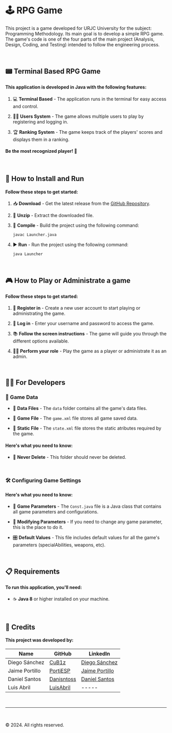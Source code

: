 # 🕹️ RPG Game

This project is a game developed for URJC University for the subject: Programming Methodology. Its main goal is to develop a simple RPG game. The game's code is one of the four parts of the main project (Analysis, Design, Coding, and Testing) intended to follow the engineering process.

<br/>


## 📟 Terminal Based RPG Game

#### This application is developed in Java with the following features:

1. 💻 **Terminal Based** - The application runs in the terminal for easy access and control.

2. 🧑🏻 **Users System** - The game allows multiple users to play by registering and logging in.

3. 🏆 **Ranking System** - The game keeps track of the players' scores and displays them in a ranking.

#### Be the most recognized player! 🎉
   

<br/>


## 🚀 How to Install and Run

#### Follow these steps to get started:

1. 📥 **Download** - Get the latest release from the [GitHub Repository](https://github.com/PortiESP/RPG-Game-URJC).

2. 📂 **Unzip** - Extract the downloaded file.

3. 🔨 **Compile** - Build the project using the following command:
   ```bash
   javac Launcher.java
    ```
4. ▶️ **Run** - Run the project using the following command:
    ```bash
    java Launcher
     ```


<br/>


## 🎮 How to Play or Administrate a game

#### Follow these steps to get started:

1. 📝 **Register in** - Create a new user account to start playing or administrating the game.

2. 🔑 **Log in** - Enter your username and password to access the game.

3. 📚 **Follow the screen instructions** - The game will guide you through the different options available.

4. 👮‍♂️ **Perform your role** - Play the game as a player or administrate it as an admin.

<br/>


## 🧑‍💻 For Developers

### 📂 Game Data

 - 📁 **Data Files** - The `data` folder contains all the game's data files.

 - 📄 **Game File** - The `game.xml` file stores all game saved data.

 - 📄 **Static File** - The `state.xml` file stores the static atributes required by the game.

#### Here's what you need to know:

- 🚫 **Never Delete** - This folder should never be deleted.

<br/>

### 🛠️ Configuring Game Settings

#### Here's what you need to know:

- 🔧 **Game Parameters** - The `Const.java` file is a Java class that contains all game parameters and configurations.

- 🔄 **Modifying Parameters** - If you need to change any game parameter, this is the place to do it.

- 🎛️ **Default Values** - This file includes default values for all the game's parameters (specialAbilities, weapons, etc).


<br/>


## 📋 Requirements

#### To run this application, you'll need:

- ☕ **Java 8** or higher installed on your machine.


<br/>


## 🙌 Credits

#### This project was developed by:

| Name           | GitHub                                      | LinkedIn                                                 |
| -------------- | ------------------------------------------- | -------------------------------------------------------- |
| Diego Sánchez  | [CuB1z](https://github.com/CuB1z)           | [Diego Sánchez](https://www.linkedin.com/in/cub1z/)      |
| Jaime Portillo | [PortiESP](https://github.com/PortiESP)     | [Jaime Portillo](https://www.linkedin.com/in/porti/)     |
| Daniel Santos  | [Danisntoss](https://github.com/danisntoss) | [Daniel Santos](https://www.linkedin.com/in/danisntoss/) |
| Luis Abril     | [LuisAbril](https://github.com/LuisAbril)   | -----                                                    |


<br/>


---


<br/>


© 2024. All rights reserved.
